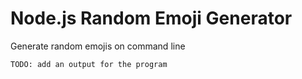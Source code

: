 # Node.js Random Emoji Generator

Generate random emojis on command line

```bash
TODO: add an output for the program
```

